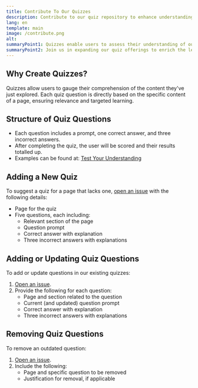 ```yaml
---
title: Contribute To Our Quizzes
description: Contribute to our quiz repository to enhance understanding of our content.
lang: en
template: main
image: /contribute.png
alt: 
summaryPoint1: Quizzes enable users to assess their understanding of our content.
summaryPoint2: Join us in expanding our quiz offerings to enrich the learning experience.
---
```


## Why Create Quizzes?

Quizzes allow users to gauge their comprehension of the content they've just explored. Each quiz question is directly based on the specific content of a page, ensuring relevance and targeted learning.

## Structure of Quiz Questions

- Each question includes a prompt, one correct answer, and three incorrect answers.
- After completing the quiz, the user will be scored and their results totalled up.
- Examples can be found at: [Test Your Understanding](/understand-yourself/quizzes/)

## Adding a New Quiz

To suggest a quiz for a page that lacks one, [open an issue](https://github.com/thex3family/thex3family-website/issues/new?assignees=&labels=&template=suggest_quiz.yaml) with the following details:

- Page for the quiz
- Five questions, each including:
  - Relevant section of the page
  - Question prompt
  - Correct answer with explanation
  - Three incorrect answers with explanations

## Adding or Updating Quiz Questions

To add or update questions in our existing quizzes:

1. [Open an issue](https://github.com/thex3family/thex3family-website/issues/new?assignees=&labels=&template=suggest_quiz.yaml).
2. Provide the following for each question:
   - Page and section related to the question
   - Current (and updated) question prompt
   - Correct answer with explanation
   - Three incorrect answers with explanations

## Removing Quiz Questions

To remove an outdated question:

1. [Open an issue](https://github.com/thex3family/thex3family-website/issues/new?assignees=&labels=&template=suggest_quiz.yaml).
2. Include the following:
   - Page and specific question to be removed
   - Justification for removal, if applicable
